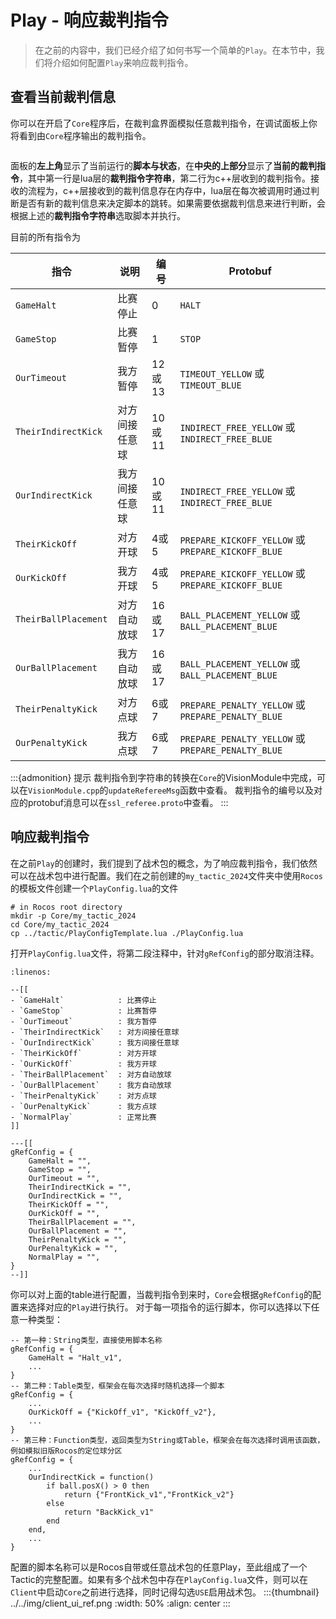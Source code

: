 # Play - 响应裁判指令

> 在之前的内容中，我们已经介绍了如何书写一个简单的`Play`。在本节中，我们将介绍如何配置`Play`来响应裁判指令。

## 查看当前裁判信息

你可以在开启了`Core`程序后，在裁判盒界面模拟任意裁判指令，在调试面板上你将看到由`Core`程序输出的裁判指令。

```{thumbnail} ../../img/client_ref.png
```
面板的**左上角**显示了当前运行的**脚本与状态**，在**中央的上部分**显示了**当前的裁判指令**，其中第一行是lua层的**裁判指令字符串**，第二行为c++层收到的裁判指令。接收的流程为，c++层接收到的裁判信息存在内存中，lua层在每次被调用时通过判断是否有新的裁判信息来决定脚本的跳转。如果需要依据裁判信息来进行判断，会根据上述的**裁判指令字符串**选取脚本并执行。

目前的所有指令为

| 指令 | 说明 | 编号 | Protobuf |
| --- | --- | --- | --- |
| `GameHalt` | 比赛停止 | 0 | `HALT` |
| `GameStop` | 比赛暂停 | 1 | `STOP` |
| `OurTimeout` | 我方暂停 | 12或13 | `TIMEOUT_YELLOW` 或 `TIMEOUT_BLUE` |
| `TheirIndirectKick` | 对方间接任意球 | 10或11 |`INDIRECT_FREE_YELLOW` 或 `INDIRECT_FREE_BLUE` |
| `OurIndirectKick` | 我方间接任意球 | 10或11 | `INDIRECT_FREE_YELLOW` 或 `INDIRECT_FREE_BLUE` |
| `TheirKickOff` | 对方开球 | 4或5 | `PREPARE_KICKOFF_YELLOW` 或 `PREPARE_KICKOFF_BLUE` |
| `OurKickOff` | 我方开球 | 4或5 | `PREPARE_KICKOFF_YELLOW` 或 `PREPARE_KICKOFF_BLUE` |
| `TheirBallPlacement` | 对方自动放球 | 16或17 | `BALL_PLACEMENT_YELLOW` 或 `BALL_PLACEMENT_BLUE` |
| `OurBallPlacement` | 我方自动放球 | 16或17 | `BALL_PLACEMENT_YELLOW` 或 `BALL_PLACEMENT_BLUE` |
| `TheirPenaltyKick` | 对方点球 | 6或7 | `PREPARE_PENALTY_YELLOW` 或 `PREPARE_PENALTY_BLUE` |
| `OurPenaltyKick` | 我方点球 | 6或7 | `PREPARE_PENALTY_YELLOW` 或 `PREPARE_PENALTY_BLUE` |

:::{admonition} 提示
裁判指令到字符串的转换在`Core`的VisionModule中完成，可以在`VisionModule.cpp`的`updateRefereeMsg`函数中查看。
裁判指令的编号以及对应的protobuf消息可以在`ssl_referee.proto`中查看。
:::


## 响应裁判指令

在之前`Play`的创建时，我们提到了战术包的概念，为了响应裁判指令，我们依然可以在战术包中进行配置。我们在之前创建的`my_tactic_2024`文件夹中使用`Rocos`的模板文件创建一个`PlayConfig.lua`的文件

```{code-block} bash
# in Rocos root directory
mkdir -p Core/my_tactic_2024
cd Core/my_tactic_2024
cp ../tactic/PlayConfigTemplate.lua ./PlayConfig.lua
```

打开`PlayConfig.lua`文件，将第二段注释中，针对`gRefConfig`的部分取消注释。

```{code-block} lua
:linenos:

--[[
- `GameHalt`            : 比赛停止
- `GameStop`            : 比赛暂停
- `OurTimeout`          : 我方暂停
- `TheirIndirectKick`   : 对方间接任意球
- `OurIndirectKick`     : 我方间接任意球
- `TheirKickOff`        : 对方开球
- `OurKickOff`          : 我方开球
- `TheirBallPlacement`  : 对方自动放球
- `OurBallPlacement`    : 我方自动放球
- `TheirPenaltyKick`    : 对方点球
- `OurPenaltyKick`      : 我方点球
- `NormalPlay`          : 正常比赛
]]

---[[
gRefConfig = {
    GameHalt = "",
    GameStop = "",
    OurTimeout = "",
    TheirIndirectKick = "",
    OurIndirectKick = "",
    TheirKickOff = "",
    OurKickOff = "",
    TheirBallPlacement = "",
    OurBallPlacement = "",
    TheirPenaltyKick = "",
    OurPenaltyKick = "",
    NormalPlay = "",
}
--]]
```
你可以对上面的table进行配置，当裁判指令到来时，`Core`会根据`gRefConfig`的配置来选择对应的`Play`进行执行。
对于每一项指令的运行脚本，你可以选择以下任意一种类型：
```{code-block} lua
-- 第一种：String类型，直接使用脚本名称
gRefConfig = {
    GameHalt = "Halt_v1",
    ...
}
-- 第二种：Table类型，框架会在每次选择时随机选择一个脚本
gRefConfig = {
    ...
    OurKickOff = {"KickOff_v1", "KickOff_v2"},
    ...
}
-- 第三种：Function类型，返回类型为String或Table，框架会在每次选择时调用该函数，例如模拟旧版Rocos的定位球分区
gRefConfig = {
    ...
    OurIndirectKick = function()
        if ball.posX() > 0 then
            return {"FrontKick_v1","FrontKick_v2"}
        else
            return "BackKick_v1"
        end
    end,
    ...
}
```
配置的脚本名称可以是Rocos自带或任意战术包的任意Play，至此组成了一个Tactic的完整配置。如果有多个战术包中存在`PlayConfig.lua`文件，则可以在`Client`中启动`Core`之前进行选择，同时记得勾选`USE`启用战术包。
:::{thumbnail} ../../img/client_ui_ref.png
:width: 50%
:align: center
:::